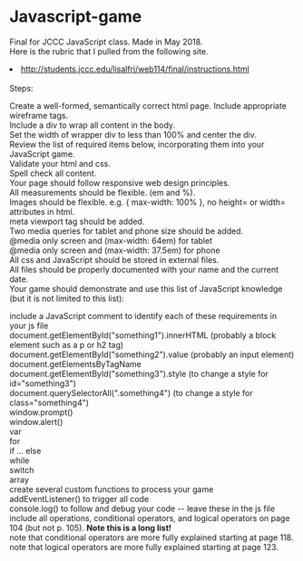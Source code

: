 # Javascript-game<br>
Final for JCCC JavaScript class. Made in May 2018. <br>
Here is the rubric that I pulled from the following site. <li>http://students.jccc.edu/lisalfri/web114/final/instructions.html</li>
<br>
Steps:

Create a well-formed, semantically correct html page. Include appropriate wireframe tags.<br>
Include a div to wrap all content in the body.<br>
Set the width of wrapper div to less than 100% and center the div.<br>
Review the list of required items below, incorporating them into your JavaScript game.<br>
Validate your html and css. <br>
Spell check all content.<br>
Your page should follow responsive web design principles.<br>
All measurements should be flexible. (em and %).<br>
Images should be flexible. e.g. { max-width: 100% }, no height= or width= attributes in html.<br>
meta viewport tag should be added. <meta name="viewport" content="width=device-width, initial-scale=1.0"><br>
Two media queries for tablet and phone size should be added.<br>
@media only screen and (max-width: 64em) for tablet <br>
@media only screen and (max-width: 37.5em) for phone <br>
All css and JavaScript should be stored in external files. <br>
All files should be properly documented with your name and the current date. <br>
Your game should demonstrate and use this list of JavaScript knowledge (but it is not limited to this list):<br>

include a JavaScript comment to identify each of these requirements in your js file <br>
document.getElementById("something1").innerHTML (probably a block element such as a p or h2 tag) <br>
document.getElementById("something2").value (probably an input element) <br>
document.getElementsByTagName <br>
document.getElementById("something3").style (to change a style for id="something3")<br>
document.querySelectorAll(".something4") (to change a style for class="something4") <br>
window.prompt() <br>
window.alert() <br>
var <br>
for <br>
if ... else <br>
while <br>
switch <br>
array <br>
create several custom functions to process your game <br>
addEventListener() to trigger all code <br>
console.log() to follow and debug your code -- leave these in the js file <br>
include all operations, conditional operators, and logical operators on page 104 (but not p. 105). **Note this is a long list!** <br>
note that conditional operators are more fully explained starting at page 118. <br>
note that logical operators are more fully explained starting at page 123.<br>

